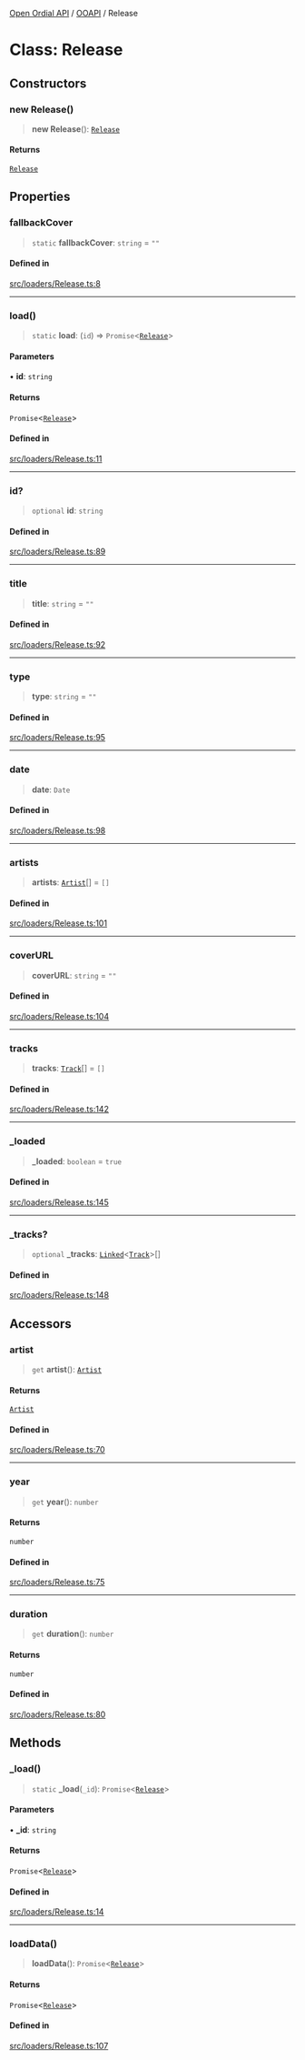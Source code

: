[Open Ordial API](../../README.md) / [OOAPI](../README.md) / Release

# Class: Release

## Constructors

### new Release()

> **new Release**(): [`Release`](Release.md)

#### Returns

[`Release`](Release.md)

## Properties

### fallbackCover

> `static` **fallbackCover**: `string` = `""`

#### Defined in

[src/loaders/Release.ts:8](https://github.com/open-ordinal/open-ordinal-api/blob/853cbf2a017c45362e48e478b4771550a39cd1c4/src/loaders/Release.ts#L8)

***

### load()

> `static` **load**: (`id`) => `Promise`\<[`Release`](Release.md)\>

#### Parameters

• **id**: `string`

#### Returns

`Promise`\<[`Release`](Release.md)\>

#### Defined in

[src/loaders/Release.ts:11](https://github.com/open-ordinal/open-ordinal-api/blob/853cbf2a017c45362e48e478b4771550a39cd1c4/src/loaders/Release.ts#L11)

***

### id?

> `optional` **id**: `string`

#### Defined in

[src/loaders/Release.ts:89](https://github.com/open-ordinal/open-ordinal-api/blob/853cbf2a017c45362e48e478b4771550a39cd1c4/src/loaders/Release.ts#L89)

***

### title

> **title**: `string` = `""`

#### Defined in

[src/loaders/Release.ts:92](https://github.com/open-ordinal/open-ordinal-api/blob/853cbf2a017c45362e48e478b4771550a39cd1c4/src/loaders/Release.ts#L92)

***

### type

> **type**: `string` = `""`

#### Defined in

[src/loaders/Release.ts:95](https://github.com/open-ordinal/open-ordinal-api/blob/853cbf2a017c45362e48e478b4771550a39cd1c4/src/loaders/Release.ts#L95)

***

### date

> **date**: `Date`

#### Defined in

[src/loaders/Release.ts:98](https://github.com/open-ordinal/open-ordinal-api/blob/853cbf2a017c45362e48e478b4771550a39cd1c4/src/loaders/Release.ts#L98)

***

### artists

> **artists**: [`Artist`](Artist.md)[] = `[]`

#### Defined in

[src/loaders/Release.ts:101](https://github.com/open-ordinal/open-ordinal-api/blob/853cbf2a017c45362e48e478b4771550a39cd1c4/src/loaders/Release.ts#L101)

***

### coverURL

> **coverURL**: `string` = `""`

#### Defined in

[src/loaders/Release.ts:104](https://github.com/open-ordinal/open-ordinal-api/blob/853cbf2a017c45362e48e478b4771550a39cd1c4/src/loaders/Release.ts#L104)

***

### tracks

> **tracks**: [`Track`](Track.md)[] = `[]`

#### Defined in

[src/loaders/Release.ts:142](https://github.com/open-ordinal/open-ordinal-api/blob/853cbf2a017c45362e48e478b4771550a39cd1c4/src/loaders/Release.ts#L142)

***

### \_loaded

> **\_loaded**: `boolean` = `true`

#### Defined in

[src/loaders/Release.ts:145](https://github.com/open-ordinal/open-ordinal-api/blob/853cbf2a017c45362e48e478b4771550a39cd1c4/src/loaders/Release.ts#L145)

***

### \_tracks?

> `optional` **\_tracks**: [`Linked`](../namespaces/OOMD/type-aliases/Linked.md)\<[`Track`](../namespaces/OOMD/interfaces/Track.md)\>[]

#### Defined in

[src/loaders/Release.ts:148](https://github.com/open-ordinal/open-ordinal-api/blob/853cbf2a017c45362e48e478b4771550a39cd1c4/src/loaders/Release.ts#L148)

## Accessors

### artist

> `get` **artist**(): [`Artist`](Artist.md)

#### Returns

[`Artist`](Artist.md)

#### Defined in

[src/loaders/Release.ts:70](https://github.com/open-ordinal/open-ordinal-api/blob/853cbf2a017c45362e48e478b4771550a39cd1c4/src/loaders/Release.ts#L70)

***

### year

> `get` **year**(): `number`

#### Returns

`number`

#### Defined in

[src/loaders/Release.ts:75](https://github.com/open-ordinal/open-ordinal-api/blob/853cbf2a017c45362e48e478b4771550a39cd1c4/src/loaders/Release.ts#L75)

***

### duration

> `get` **duration**(): `number`

#### Returns

`number`

#### Defined in

[src/loaders/Release.ts:80](https://github.com/open-ordinal/open-ordinal-api/blob/853cbf2a017c45362e48e478b4771550a39cd1c4/src/loaders/Release.ts#L80)

## Methods

### \_load()

> `static` **\_load**(`_id`): `Promise`\<[`Release`](Release.md)\>

#### Parameters

• **\_id**: `string`

#### Returns

`Promise`\<[`Release`](Release.md)\>

#### Defined in

[src/loaders/Release.ts:14](https://github.com/open-ordinal/open-ordinal-api/blob/853cbf2a017c45362e48e478b4771550a39cd1c4/src/loaders/Release.ts#L14)

***

### loadData()

> **loadData**(): `Promise`\<[`Release`](Release.md)\>

#### Returns

`Promise`\<[`Release`](Release.md)\>

#### Defined in

[src/loaders/Release.ts:107](https://github.com/open-ordinal/open-ordinal-api/blob/853cbf2a017c45362e48e478b4771550a39cd1c4/src/loaders/Release.ts#L107)
